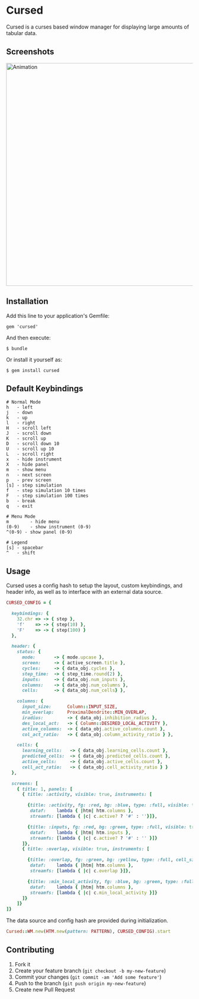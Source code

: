 # Cursed

Cursed is a curses based window manager for displaying large amounts of tabular data.

## Screenshots

<img src="https://dl.dropbox.com/s/wgruhghr9cxqcm4/cursed_anim.gif " alt="Animation" style="width: 600px;"/>

## Installation

Add this line to your application's Gemfile:

    gem 'cursed'

And then execute:

    $ bundle

Or install it yourself as:

    $ gem install cursed

## Default Keybindings

```
# Normal Mode
h   - left
j   - down
k   - up
l   - right
H   - scroll left
J   - scroll down
K   - scroll up
D   - scroll down 10
U   - scroll up 10
L   - scroll right
x   - hide instrument
X   - hide panel
m   - show menu
n   - next screen
p   - prev screen
[s] - step simulation
f   - step simulation 10 times
F   - step simulation 100 times
b   - break
q   - exit

# Menu Mode
m        - hide menu
(0-9)    - show instrument (0-9)
^(0-9) - show panel (0-9)

# Legend
[s] - spacebar
^   - shift
```

## Usage

Cursed uses a config hash to setup the layout, custom keybindings, and header info, as
well as to interface with an external data source.

```ruby
CURSED_CONFIG = { 

  keybindings: {
    32.chr => -> { step },
    'f'    => -> { step(10) },
    'F'    => -> { step(100) }
  },

  header: {
    status: {
      mode:       -> { mode.upcase },
      screen:     -> { active_screen.title },
      cycles:     -> { data_obj.cycles },
      step_time:  -> { step_time.round(2) },
      inputs:     -> { data_obj.num_inputs },
      columns:    -> { data_obj.num_columns },
      cells:      -> { data_obj.num_cells} },

    columns: {
      input_size:      Column::INPUT_SIZE,
      min_overlap:     ProximalDendrite::MIN_OVERLAP,
      iradius:         -> { data_obj.inhibition_radius },
      des_local_act:   -> { Column::DESIRED_LOCAL_ACTIVITY },
      active_columns:  -> { data_obj.active_columns.count },
      col_act_ratio:   -> { data_obj.column_activity_ratio } },

    cells: {
      learning_cells:   -> { data_obj.learning_cells.count },
      predicted_cells:  -> { data_obj.predicted_cells.count },
      active_cells:     -> { data_obj.active_cells.count },
      cell_act_ratio:   -> { data_obj.cell_activity_ratio } }
  },

  screens: [
    { title: 1, panels: [
      { title: :activity, visible: true, instruments: [

        {title: :activity, fg: :red, bg: :blue, type: :full, visible: true,
         dataf:    lambda { |htm| htm.columns }, 
         streamfs: [lambda { |c| c.active? ? '#' : ''}]},

        {title: :inputs, fg: :red, bg: :green, type: :full, visible: true,
         dataf:    lambda { |htm| htm.inputs }, 
         streamfs: [lambda { |c| c.active? ? '#' : '' }]}
      ]},
      { title: :overlap, visible: true, instruments: [

        {title: :overlap, fg: :green, bg: :yellow, type: :full, cell_size: 5, visible: true,
         dataf:    lambda { |htm| htm.columns }, 
         streamfs: [lambda { |c| c.overlap }]}, 

        {title: :min_local_activity, fg: :blue, bg: :green, type: :full, cell_size: 5, visible: true,
         dataf:    lambda { |htm| htm.columns },
         streamfs: [lambda { |c| c.min_local_activity }]}
      ]}
    ]}
]}
```

The data source and config hash are provided during initialization.

```ruby
Cursed::WM.new(HTM.new(pattern: PATTERN), CURSED_CONFIG).start
```

## Contributing

1. Fork it
2. Create your feature branch (`git checkout -b my-new-feature`)
3. Commit your changes (`git commit -am 'Add some feature'`)
4. Push to the branch (`git push origin my-new-feature`)
5. Create new Pull Request
